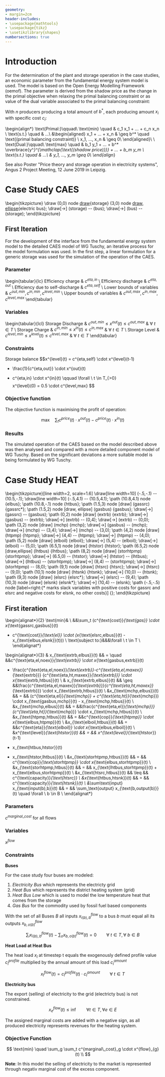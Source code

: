 ```yaml
---
geometry:
- margin=2cm
header-includes:
- \usepackage{mathtools}
- \usepackage{tikz}
- \usetikzlibrary{shapes}
numbersections: true
---
```


# Introduction

For the determination of the plant and storage operation in the case studies,
an economic parameter from the fundamental energy system model is used. The model
is based on the Open Energy Modelling Framework (oemof). The parameter
is derived from the shadow price as the change in the primal objective when
relaxing the primal balancing constraint or as value of the dual variable
associated to the primal balancing constraint:

With $n$ producers producing a total amount of $b^*$, each producing amount $x_i$ with specific cost $c_i$:

\begin{align*}
\text{Primal:}\qquad\\
\text{min} \quad & c_1 x_1 + ... + c_n x_n \\
\text{s.t.} \quad & ...\\
&\begin{aligned}
x_1  + ... + x_n & \geq b^*  \quad \text{(primal balancing constraint)} \\
x_1, ..., x_n & \geq 0\\
\end{aligned}\\
\\
\text{Dual:}\qquad\\
\text{max} \quad & b_1 y_1 + ... + b^* \overbrace{y^*}^{\mathclap{\text{(shadow price)}}} + ... + b_m y_m \\
\text{s.t.} \quad & ...\\
& y_1, ..., y_m \geq  0\\
\end{align*}

See also Poster "Price theory and storage operation in electricity systems",
Angus 2 Project Meeting, 12 June 2019 in Leipzig.


# Case Study CAES

\begin{tikzpicture}
\draw
 (0,0) node [draw](storage){storage}
 (3,0) node [draw, ellipse](bus){electric bus};
\draw[->] (storage) -- (bus);
\draw[->] (bus) -- (storage);
\end{tikzpicture}

## First Iteration

For the development of the interface from the fundamental energy system model
to the detailed CAES model of WG Tuschy, an iterative process for the model
formulation was used. In the first step, a linear formulation for a generic storage
was used for the simulation of the operation of the CAES.

### Parameter

\begin{tabular}{lc}
Efficiency charge & $c^{eta,in}$ \\
Efficiency discharge & $c^{eta,out}$ \\
Efficiency due to self-discharge & $c^{eta,self}$ \\
Lower bounds of variables & $c^{out,min}, c^{in,min}, c^{level,min}$ \\
Upper bounds of variables & $c^{out,max}, c^{in,max}, c^{level,max}$
\end{tabular}

### Variables

\begin{tabular}{lcl}
Storage Discharge &
$c^{out,min} \leq x^{out}(t) \leq c^{out,max}$ & $\forall \ t \in T$ \\
Storage Charge &
$c^{in,min} \leq x^{in}(t) \leq c^{in,max}$ & $\forall \ t \in T$ \\
Storage Level &
$c^{level,min} \leq x^{level}(t) \leq c^{level,max}$ & $\forall \ t \in T$
\end{tabular}

### Constraints

Storage balance
$$x^{level}(t) = c^{eta,self} \cdot x^{level}(t-1)
- \frac{1}{c^{eta,out}} \cdot x^{out}(t)
+ c^{eta,in} \cdot x^{in}(t) \qquad \forall \ t \in T_{>0}
$$
$$
x^{level}(0) = 0.5 \cdot c^{level,max}
$$

### Objective function

The objective function is maximising the profit of operation:

$$
\text{max} \quad \sum_t c^{price}(t) \cdot x^{out}(t)  - c^{price}(t) \cdot x^{in}(t)
$$

### Results

The simulated operation of the CAES based on the model described above was then
analysed and compared with a more detailed component model of WG Tuschy. Based on
the significant deviations a more suitable model is being formulated by WG Tuschy.


# Case Study HEAT

\begin{tikzpicture}[line width=2, scale=1.6]
\draw[line width=10] (-.5,-.1) -- (10.5,-.1);
\draw[line width=10] (-.5,4.1) -- (10.5,4.1);
\path (10.8,4.1) node {elbus};
\path (10.8,-.1) node {htbus};
\path (1.5,3) node [draw] (gassrc) {gassrc*};
\path (1.5,2) node [draw, ellipse] (gasbus) {gasbus};
\draw[->] (gassrc) -- (gasbus);
\path (0,2) node [draw] (extrb) {extrb};
\draw[->] (gasbus) -- (extrb);
\draw[->] (extrb) -- (0,4);
\draw[->] (extrb) -- (0,0);
\path (3,2) node [draw] (mchp) {mchp};
\draw[->] (gasbus) -- (mchp);
\draw[->] (mchp) -- (3,4);
\draw[->] (mchp) -- (3,0);
\path (4,2) node [draw] (htpmp) {htpmp};
\draw[->] (4,4) -- (htpmp);
\draw[->] (htpmp) -- (4,0);
\path (5,2) node [draw] (elboil) {elboil};
\draw[->] (5,4) -- (elboil);
\draw[->] (elboil) -- (5,0);
\path (6.5,1) node [draw] (htstor) {htstor};
\path (6.5,2) node [draw,ellipse] (lhtbus) {lhtbus};
\path (8,2) node [draw] (storhtpmp) {storhtpmp};
\draw[->] (6.5,0) -- (htstor);
\draw[->] (htstor) -- (lhtbus);
\draw[->] (lhtbus) -- (storhtpmp);
\draw[->] (8,4) -- (storhtpmp);
\draw[->] (storhtpmp) -- (8,0);
\path (9,1) node [draw] (htsrc) {htsrc};
\draw[->] (htsrc) -- (9,0);
\path (10,1) node [draw] (htsnk) {htsnk};
\draw[->] (10,0) -- (htsnk);
\path (9,3) node [draw] (elsrc) {elsrc*};
\draw[->] (elsrc) -- (9,4);
\path (10,3) node [draw] (elsnk) {elsnk*};
\draw[->] (10,4) -- (elsnk);
\path (-.5,-.5) node [label=right:{* marks slack variables with positive costs for gassrc and
 elsrc and negative costs for elsnk, no other costs}] {};
\end{tikzpicture}


## First iteration

\begin{alignat*}{2}
\text{min}& \ &&\sum_t (c^{\text{cost}}_{\text{gas}} \cdot x_{\text{gassrc,gasbus}}(t)
 + c^{\text{cost}}_{\text{el}} \cdot (x_{\text{elsrc,elbus}}(t) - x_{\text{elbus,elsnk}}(t)))
\\
\text{subject to:}&&&\forall \ t \in T
\\
\end{alignat*}

\begin{alignat*}{3}
& x_{\text{extrb,elbus}}(t)
&& = \quad &&c^{\text{eta,el,noex}}_{\text{extrb}} \cdot x_{\text{gasbus,extrb}}(t)
 -  \frac{c^{\text{eta,el,noex}}_{\text{extrb}}-c^{\text{eta,el,maxex}}_{\text{extrb}}}
 {c^{\text{eta,ht,maxex}}_{\text{extrb}}} \cdot x_{\text{extrb,htbus}}(t)
\\
& x_{\text{extrb,elbus}}(t)
&& \geq &&\frac{c^{\text{eta,el,maxex}}_{\text{extrb}}}{c^{\text{eta,ht,maxex}}_{\text{extrb}}}
 \cdot x_{\text{extrb,htbus}}(t)
\\
&x_{\text{mchp,elbus}}(t)
&& = && (c^{\text{eta,el}}_{\text{mchp}} + c^{\text{eta,ht}}_{\text{mchp}})
 \cdot x_{\text{gasbus,mchp}}(t) - x_{\text{mchp,htbus}}(t)
\\
&x_{\text{mchp,elbus}}(t)
&& = &&\frac{c^{\text{eta,el}}_{\text{mchp}}}{c^{\text{eta,ht}}_{\text{mchp}}}
 \cdot x_{\text{mchp,htbus}}(t)
\\
&x_{\text{htpmp,htbus}}(t)
&& = &&c^{\text{cop}}_{\text{htpmp}} \cdot x_{\text{elbus,htpmp}}(t)
\\
&x_{\text{elboil,htbus}}(t)
&& = &&c^{\text{eta}}_{\text{elboil}} \cdot x_{\text{elbus,elboil}}(t)
\\
&x^{\text{level}}_{\text{htstor}}(t)
&& = && x^{\text{level}}_{\text{htstor}}(t-1)
 + x_{\text{htbus,htstor}}(t)
 - x_{\text{htstor,lhtbus}}(t)
\\
&x_{\text{storhtpmp,htbus}}(t)
&& = && c^{\text{cop}}_{\text{storhtpmp}} \cdot x_{\text{elbus,storhtpmp}}(t)
\\
&x_{\text{storhtpmp,htbus}}(t)
&& = && x_{\text{lhtbus,storhtpmp}}(t) + x_{\text{elbus,storhtpmp}}(t)
\\
&x_{\text{htsrc,htbus}}(t) && \leq && c^{\text{capacity}}_{\text{htsrc}}
\\
&x_{\text{htbus,htsnk}}(t) && = && c^{\text{capacity}}_{\text{htsnk}}(t)
\\
&\sum_\text{input} x_{\text{input(b),b}}(t) && = && \sum_\text{output} x_{\text{b,output(b)}}(t)
 \quad \forall \ b \in B
\\
\end{alignat*}

### Parameters

$c^{marginal\_cost}$ for all flows

### Variables

$x^{flow}$

### Constraints

**Buses**

For the case study four buses are modeled:

1. *Electricity Bus* which represents the electricty grid
2. *Heat Bus* which represents the district heating system (grid)
3. *Heat Bus Low* which is used to model the low temperature heat that comes from the storage
4. *Gas Bus* for the commodity used by fossil fuel based components

With the set of all Buses $B$ all inputs $x^{flow}_{i(b),b}$ to a bus $b$ must equal all its outputs $x^{flow}_{b,o(b)}$

$$\sum_i x^{flow}_{i(b), b}(t) - \sum_o x^{flow}_{b, o(b)}(t) = 0 \qquad \forall \ t \in T, \forall \ b \in B$$


**Heat Load at Heat Bus**

The heat load $x_{l}$ at timestep t equals the exogenously defined  profile value $c^{profile}_l$ multiplied by the annual amount of this load $c^{amount}_l$

$$ x^{flow}_{l}(t) = c^{profile}_{l}(t) \cdot c^{amount}_{l} \qquad \forall \ t \in T$$

**Electricity bus**

The export (selling) of electricity to the grid (electricty bus) is
not constrained.

$$ x^{flow}_{e}(t) \leq \inf \qquad \forall t \in T, \forall e \in E$$

The assigned marginal costs are added with a negative sign, as all produced
electricity represents revenues for the heating system.

### Objective Function

$$ \text{min} \quad \sum_g \sum_t c^{marginal\_cost}_g \cdot x^{flow}_{g}(t) \\
$$

**Note**: In this model the selling of electricity to the market is represented through negativ marginal cost of the excess component.
